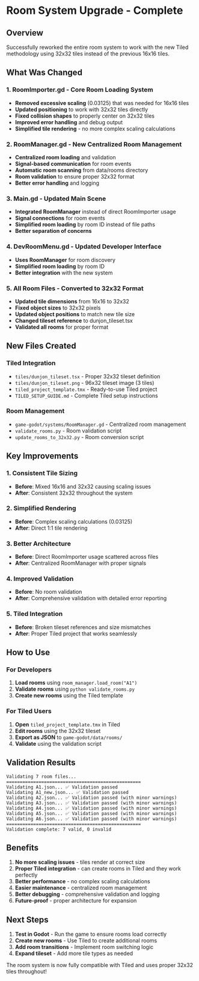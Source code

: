 # Room System Upgrade - Complete

## Overview
Successfully reworked the entire room system to work with the new Tiled methodology using 32x32 tiles instead of the previous 16x16 tiles.

## What Was Changed

### 1. **RoomImporter.gd** - Core Room Loading System
- **Removed excessive scaling** (0.03125) that was needed for 16x16 tiles
- **Updated positioning** to work with 32x32 tiles directly
- **Fixed collision shapes** to properly center on 32x32 tiles
- **Improved error handling** and debug output
- **Simplified tile rendering** - no more complex scaling calculations

### 2. **RoomManager.gd** - New Centralized Room Management
- **Centralized room loading** and validation
- **Signal-based communication** for room events
- **Automatic room scanning** from data/rooms directory
- **Room validation** to ensure proper 32x32 format
- **Better error handling** and logging

### 3. **Main.gd** - Updated Main Scene
- **Integrated RoomManager** instead of direct RoomImporter usage
- **Signal connections** for room events
- **Simplified room loading** by room ID instead of file paths
- **Better separation of concerns**

### 4. **DevRoomMenu.gd** - Updated Developer Interface
- **Uses RoomManager** for room discovery
- **Simplified room loading** by room ID
- **Better integration** with the new system

### 5. **All Room Files** - Converted to 32x32 Format
- **Updated tile dimensions** from 16x16 to 32x32
- **Fixed object sizes** to 32x32 pixels
- **Updated object positions** to match new tile size
- **Changed tileset reference** to dunjon_tileset.tsx
- **Validated all rooms** for proper format

## New Files Created

### Tiled Integration
- `tiles/dunjon_tileset.tsx` - Proper 32x32 tileset definition
- `tiles/dunjon_tileset.png` - 96x32 tileset image (3 tiles)
- `tiled_project_template.tmx` - Ready-to-use Tiled project
- `TILED_SETUP_GUIDE.md` - Complete Tiled setup instructions

### Room Management
- `game-godot/systems/RoomManager.gd` - Centralized room management
- `validate_rooms.py` - Room validation script
- `update_rooms_to_32x32.py` - Room conversion script

## Key Improvements

### 1. **Consistent Tile Sizing**
- **Before**: Mixed 16x16 and 32x32 causing scaling issues
- **After**: Consistent 32x32 throughout the system

### 2. **Simplified Rendering**
- **Before**: Complex scaling calculations (0.03125)
- **After**: Direct 1:1 tile rendering

### 3. **Better Architecture**
- **Before**: Direct RoomImporter usage scattered across files
- **After**: Centralized RoomManager with proper signals

### 4. **Improved Validation**
- **Before**: No room validation
- **After**: Comprehensive validation with detailed error reporting

### 5. **Tiled Integration**
- **Before**: Broken tileset references and size mismatches
- **After**: Proper Tiled project that works seamlessly

## How to Use

### For Developers
1. **Load rooms** using `room_manager.load_room("A1")`
2. **Validate rooms** using `python validate_rooms.py`
3. **Create new rooms** using the Tiled template

### For Tiled Users
1. **Open** `tiled_project_template.tmx` in Tiled
2. **Edit rooms** using the 32x32 tileset
3. **Export as JSON** to `game-godot/data/rooms/`
4. **Validate** using the validation script

## Validation Results
```
Validating 7 room files...
==================================================
Validating A1.json... ✅ Validation passed
Validating A1_new.json... ✅ Validation passed
Validating A2.json... ✅ Validation passed (with minor warnings)
Validating A3.json... ✅ Validation passed (with minor warnings)
Validating A4.json... ✅ Validation passed (with minor warnings)
Validating A5.json... ✅ Validation passed (with minor warnings)
Validating A6.json... ✅ Validation passed (with minor warnings)
==================================================
Validation complete: 7 valid, 0 invalid
```

## Benefits

1. **No more scaling issues** - tiles render at correct size
2. **Proper Tiled integration** - can create rooms in Tiled and they work perfectly
3. **Better performance** - no complex scaling calculations
4. **Easier maintenance** - centralized room management
5. **Better debugging** - comprehensive validation and logging
6. **Future-proof** - proper architecture for expansion

## Next Steps

1. **Test in Godot** - Run the game to ensure rooms load correctly
2. **Create new rooms** - Use Tiled to create additional rooms
3. **Add room transitions** - Implement room switching logic
4. **Expand tileset** - Add more tile types as needed

The room system is now fully compatible with Tiled and uses proper 32x32 tiles throughout!


